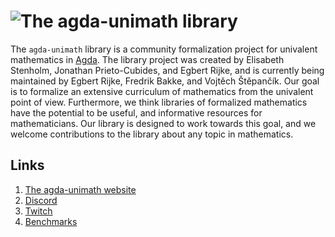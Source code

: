 # ![The agda-unimath library](https://github.com/UniMath/agda-unimath/assets/1252282/cbd9b67e-581c-41c7-bc1e-34862127bad2)

The `agda-unimath` library is a community formalization project for univalent
mathematics in [Agda](https://github.com/agda/agda). The library project was
created by Elisabeth Stenholm, Jonathan Prieto-Cubides, and Egbert Rijke, and is
currently being maintained by Egbert Rijke, Fredrik Bakke, and Vojtěch
Štěpančík. Our goal is to formalize an extensive curriculum of mathematics from
the univalent point of view. Furthermore, we think libraries of formalized
mathematics have the potential to be useful, and informative resources for
mathematicians. Our library is designed to work towards this goal, and we
welcome contributions to the library about any topic in mathematics.

## Links

1. [The agda-unimath website](https://unimath.github.io/agda-unimath/)
2. [Discord](https://discord.gg/Zp2e8hYsuX)
3. [Twitch](https://www.twitch.tv/agdaunimath)
4. [Benchmarks](https://agda-unimath-benchmarks.netlify.app/)
